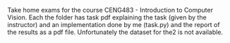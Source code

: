 Take home exams for the course CENG483 - Introduction to Computer Vision. Each the folder has task pdf explaining the task (given by the instructor) and an implementation done by me (task.py) and the report of the results as a pdf file. Unfortunately the dataset for the2 is not available. 